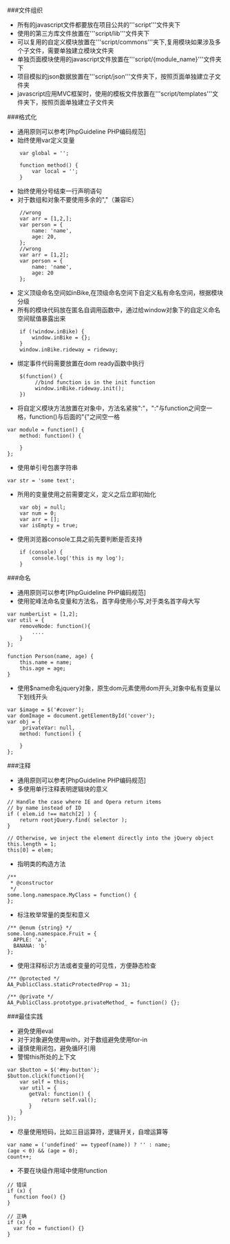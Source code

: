
###文件组织
   + 所有的javascript文件都要放在项目公共的'''script'''文件夹下
   + 使用的第三方库文件放置在'''script/lib'''文件夹下
   + 可以复用的自定义模块放置在'''script/commons'''夹下,复用模块如果涉及多个子文件，需要单独建立模块文件夹
   + 单独页面模块使用的javascript文件放置在'''script/{module_name}'''文件夹下
   + 项目模拟的json数据放置在'''script/json'''文件夹下，按照页面单独建立子文件夹
   + javascript应用MVC框架时，使用的模板文件放置在'''script/templates'''文件夹下，按照页面单独建立子文件夹

###格式化

   + 通用原则可以参考[PhpGuideline PHP编码规范]
   + 始终使用var定义变量

```
	var global = '';

	function method() {
    	var local = '';
	}
```
   + 始终使用分号结束一行声明语句
   + 对于数组和对象不要使用多余的","（兼容IE）

```
	//wrong
	var arr = [1,2,];
	var person = {
		name: 'name',
		age: 20,
	};
	//wrong
	var arr = [1,2];
	var person = {
		name: 'name',
		age: 20
	};
```
+ 定义顶级命名空间如inBike,在顶级命名空间下自定义私有命名空间，根据模块分级
+ 所有的模块代码放在匿名自调用函数中，通过给window对象下的自定义命名空间赋值暴露出来

```
	if (!window.inBike) {
		window.inBike = {};
	}
	window.inBike.rideway = rideway;
```
+ 绑定事件代码需要放置在dom ready函数中执行

```
	$(function() {
		 //bind function is in the init function
		 window.inBike.rideway.init();
	})
```
+ 将自定义模块方法放置在对象中，方法名紧挨":"，":"与function之间空一格，function()与后面的"{"之间空一格

```
var module = function() {
    method: function() {

    }
};
```
+  使用单引号包裹字符串

```var str = 'some text';```

+  所用的变量使用之前需要定义，定义之后立即初始化

```
	var obj = null;
	var num = 0;
	var arr = [];
	var isEmpty = true;
```
+ 使用浏览器console工具之前先要判断是否支持

```
	if (console) {
		console.log('this is my log');
	}
```
###命名
+ 通用原则可以参考[PhpGuideline PHP编码规范]
+ 使用驼峰法命名变量和方法名，首字母使用小写,对于类名首字母大写

```
var numberList = [1,2];
var util = {
    removeNode: function(){
        ....
    }
};

function Person(name, age) {
    this.name = name;
    this.age = age;
}
```
 + 使用$name命名jquery对象，原生dom元素使用dom开头,对象中私有变量以下划线开头

```
var $image = $('#cover');
var domImage = document.getElementById('cover');
var obj = {
    _privateVar: null,
    method: function() {

    }
};
```

###注释

  + 通用原则可以参考[PhpGuideline PHP编码规范]
  +  多使用单行注释表明逻辑块的意义

```
// Handle the case where IE and Opera return items
// by name instead of ID
if ( elem.id !== match[2] ) {
    return rootjQuery.find( selector );
}

// Otherwise, we inject the element directly into the jQuery object
this.length = 1;
this[0] = elem;
```
   + 指明类的构造方法

```
/**
 * @constructor
 */
some.long.namespace.MyClass = function() {
};
```

   + 标注枚举常量的类型和意义

```
/** @enum {string} */
some.long.namespace.Fruit = {
  APPLE: 'a',
  BANANA: 'b'
};
```

   + 使用注释标识方法或者变量的可见性，方便静态检查

```
/** @protected */
AA_PublicClass.staticProtectedProp = 31;

/** @private */
AA_PublicClass.prototype.privateMethod_ = function() {};
```

###最佳实践

  +  避免使用eval
  +  对于对象避免使用with，对于数组避免使用for-in
  +  谨慎使用闭包，避免循环引用
  +  警惕this所处的上下文

```
var $button = $('#my-button');
$button.click(function(){
    var self = this;
    var util = {
       getVal: function() {
           return self.val();
       }
    }
});
```
   + 尽量使用短码，比如三目运算符，逻辑开关，自增运算等

```
var name = ('undefined' == typeof(name)) ? '' : name;
(age < 0) && (age = 0);
count++;

```

  +  不要在块级作用域中使用function

```
// 错误
if (x) {
  function foo() {}
}

// 正确
if (x) {
  var foo = function() {}
}
```
